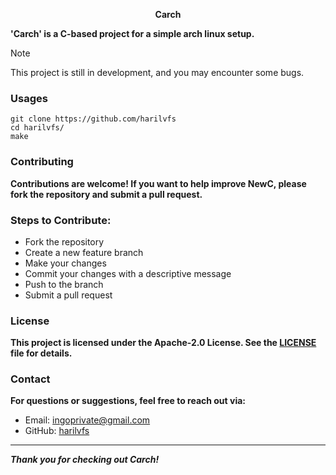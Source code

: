 <p align=center>
<strong>Carch</strong>
</p>

<strong>**'Carch'** is a C-based project for a simple arch linux setup.</strong>

> [!Note]
> This project is still in development, and you may encounter some bugs.  

### Usages
```shell
git clone https://github.com/harilvfs
cd harilvfs/
make
```

### Contributing

**Contributions are welcome! If you want to help improve NewC, please fork the repository and submit a pull request.**

### Steps to Contribute:

- Fork the repository
- Create a new feature branch
- Make your changes
- Commit your changes with a descriptive message
- Push to the branch
- Submit a pull request

### License

**This project is licensed under the Apache-2.0 License. See the [LICENSE](LICENSE) file for details.**

### Contact

**For questions or suggestions, feel free to reach out via:**

- Email: ingoprivate@gmail.com
- GitHub: [harilvfs](https://github.com/harilvfs)

---

<strong> *Thank you for checking out Carch!* </strong>
